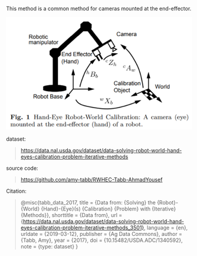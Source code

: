 <!-- Todo:-->
This method is a common method for cameras mounted at the end-effector.

![](./eye-in-hand.PNG)

dataset:
>https://data.nal.usda.gov/dataset/data-solving-robot-world-hand-eyes-calibration-problem-iterative-methods

source code:
>https://github.com/amy-tabb/RWHEC-Tabb-AhmadYousef

Citation:
> @misc{tabb_data_2017,
	title = {Data from: {Solving} the {Robot}-{World} {Hand}-{Eye}(s) {Calibration} {Problem} with {Iterative} {Methods}},
	shorttitle = {Data from},
	url = {https://data.nal.usda.gov/dataset/data-solving-robot-world-hand-eyes-calibration-problem-iterative-methods_3501},
	language = {en},
	urldate = {2019-03-12},
	publisher = {Ag Data Commons},
	author = {Tabb, Amy},
	year = {2017},
	doi = {10.15482/USDA.ADC/1340592},
	note = {type: dataset}
}

